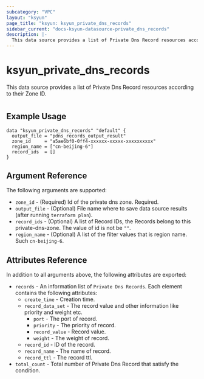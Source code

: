 ```yaml
---
subcategory: "VPC"
layout: "ksyun"
page_title: "ksyun: ksyun_private_dns_records"
sidebar_current: "docs-ksyun-datasource-private_dns_records"
description: |-
  This data source provides a list of Private Dns Record resources according to their Zone ID.
---
```


# ksyun_private_dns_records

This data source provides a list of Private Dns Record resources according to their Zone ID.

#

## Example Usage

```hcl
data "ksyun_private_dns_records" "default" {
  output_file = "pdns_records_output_result"
  zone_id     = "a5ae6bf0-0ff4-xxxxxx-xxxxx-xxxxxxxxxx"
  region_name = ["cn-beijing-6"]
  record_ids  = []
}
```

## Argument Reference

The following arguments are supported:

* `zone_id` - (Required) Id of the private dns zone. Required.
* `output_file` - (Optional) File name where to save data source results (after running `terraform plan`).
* `record_ids` - (Optional) A list of Record IDs, the Records belong to this private-dns-zone. The value of id is not be `""`.
* `region_name` - (Optional) A list of the filter values that is region name. Such `cn-beijing-6`.

## Attributes Reference

In addition to all arguments above, the following attributes are exported:

* `records` - An information list of `Private Dns Records`. Each element contains the following attributes:
  * `create_time` - Creation time.
  * `record_data_set` - The record value and other information like priority and weight etc.
    * `port` - The port of record.
    * `priority` - The priority of record.
    * `record_value` - Record value.
    * `weight` - The weight of record.
  * `record_id` - ID of the record.
  * `record_name` - The name of record.
  * `record_ttl` - The record ttl.
* `total_count` - Total number of Private Dns Record that satisfy the condition.


